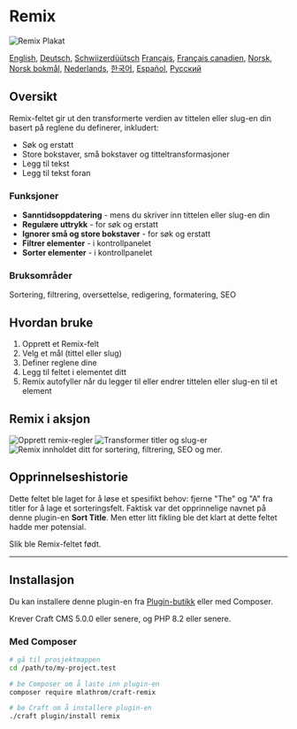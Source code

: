 # Remix

![Remix Plakat](https://mlathrom-storage-00.sfo3.cdn.digitaloceanspaces.com/github/mlathrom/craft-remix/remix-00-poster.jpg?v1)

[English](docs/en/README.md), [Deutsch](docs/de/README.md), [Schwiizerdüütsch](docs/de-CH/README.md)
[Français](docs/fr/README.md), [Français canadien](docs/fr-CA/README.md), [Norsk](docs/no/README.md), [Norsk bokmål](docs/nb/README.md), [Nederlands](docs/nl/README.md), [한국어](docs/ko/README.md), [Español](docs/es/README.md), [Русский](docs/ru/README.md)

## Oversikt

Remix-feltet gir ut den transformerte verdien av tittelen eller slug-en din basert på reglene du definerer, inkludert:

 - Søk og erstatt
 - Store bokstaver, små bokstaver og titteltransformasjoner
 - Legg til tekst
 - Legg til tekst foran

### Funksjoner
 - **Sanntidsoppdatering** - mens du skriver inn tittelen eller slug-en din
 - **Regulære uttrykk** - for søk og erstatt
 - **Ignorer små og store bokstaver** - for søk og erstatt
 - **Filtrer elementer** - i kontrollpanelet
 - **Sorter elementer** - i kontrollpanelet

### Bruksområder
Sortering, filtrering, oversettelse, redigering, formatering, SEO

## Hvordan bruke
1. Opprett et Remix-felt
2. Velg et mål (tittel eller slug)
3. Definer reglene dine
4. Legg til feltet i elementet ditt
5. Remix autofyller når du legger til eller endrer tittelen eller slug-en til et element

## Remix i aksjon
![Opprett remix-regler](https://mlathrom-storage-00.sfo3.cdn.digitaloceanspaces.com/github/mlathrom/craft-remix/remix-01-create-rules.jpg?v1)
![Transformer titler og slug-er](https://mlathrom-storage-00.sfo3.cdn.digitaloceanspaces.com/github/mlathrom/craft-remix/remix-02-transform.jpg?v1)
![Remix innholdet ditt for sortering, filtrering, SEO og mer.](https://mlathrom-storage-00.sfo3.cdn.digitaloceanspaces.com/github/mlathrom/craft-remix/remix-03-remix-content.jpg?v2)

## Opprinnelseshistorie
Dette feltet ble laget for å løse et spesifikt behov: fjerne "The" og "A" fra titler for å lage et sorteringsfelt. Faktisk var det opprinnelige navnet på denne plugin-en **Sort Title**. Men etter litt fikling ble det klart at dette feltet hadde mer potensial.

Slik ble Remix-feltet født.

---

## Installasjon

Du kan installere denne plugin-en fra [Plugin-butikk](https://plugins.craftcms.com/remix) eller med Composer.

Krever Craft CMS 5.0.0 eller senere, og PHP 8.2 eller senere.

### Med Composer

```bash
# gå til prosjektmappen
cd /path/to/my-project.test

# be Composer om å laste inn plugin-en
composer require mlathrom/craft-remix

# be Craft om å installere plugin-en
./craft plugin/install remix
```
